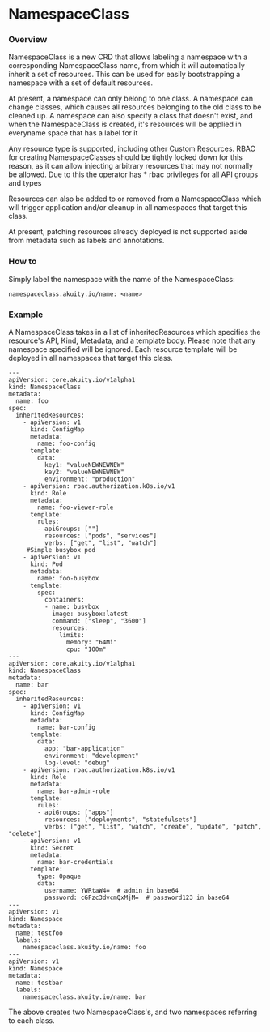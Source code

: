 # NamespaceClass
### Overview
NamespaceClass is a new CRD that allows labeling a namespace with a corresponding NamespaceClass name, from which it will automatically inherit a set of resources.
This can be used for easily bootstrapping a namespace with a set of default resources.

At present, a namespace can only belong to one class. A namespace can change classes, which causes all resources belonging
to the old class to be cleaned up. A namespace can also specify a class that doesn't exist, and when the NamespaceClass
is created, it's resources will be applied in everyname space that has a label for it

Any resource type is supported, including other Custom Resources. RBAC for creating NamespaceClasses should be tightly locked down for this reason, as it can allow injecting arbitrary resources that may not normally be allowed. Due to this the operator has * rbac privileges for all API groups and types

Resources can also be added to or removed from a NamespaceClass which will trigger application and/or cleanup in all namespaces that target this class.

At present, patching resources already deployed is not supported aside from metadata such as labels and annotations. 

### How to

Simply label the namespace with the name of the NamespaceClass:
```
namespaceclass.akuity.io/name: <name>
```

### Example
A NamespaceClass takes in a list of inheritedResources which specifies the resource's API, Kind, Metadata, and a template body. Please note that any namespace specified will be ignored.
Each resource template will be deployed in all namespaces that target this class.

```
---
apiVersion: core.akuity.io/v1alpha1
kind: NamespaceClass
metadata:
  name: foo
spec:
  inheritedResources:
    - apiVersion: v1
      kind: ConfigMap
      metadata:
        name: foo-config
      template:
        data:
          key1: "valueNEWNEWNEW"
          key2: "valueNEWNEWNEW"
          environment: "production"
    - apiVersion: rbac.authorization.k8s.io/v1
      kind: Role
      metadata:
        name: foo-viewer-role
      template:
        rules:
        - apiGroups: [""]
          resources: ["pods", "services"]
          verbs: ["get", "list", "watch"]
     #Simple busybox pod
    - apiVersion: v1
      kind: Pod
      metadata:
        name: foo-busybox
      template:
        spec:
          containers:
          - name: busybox
            image: busybox:latest
            command: ["sleep", "3600"]
            resources:
              limits:
                memory: "64Mi"
                cpu: "100m"
---
apiVersion: core.akuity.io/v1alpha1
kind: NamespaceClass
metadata:
  name: bar
spec:
  inheritedResources:
    - apiVersion: v1
      kind: ConfigMap
      metadata:
        name: bar-config
      template:
        data:
          app: "bar-application"
          environment: "development"
          log-level: "debug"
    - apiVersion: rbac.authorization.k8s.io/v1
      kind: Role
      metadata:
        name: bar-admin-role
      template:
        rules:
        - apiGroups: ["apps"]
          resources: ["deployments", "statefulsets"]
          verbs: ["get", "list", "watch", "create", "update", "patch", "delete"]
    - apiVersion: v1
      kind: Secret
      metadata:
        name: bar-credentials
      template:
        type: Opaque
        data:
          username: YWRtaW4=  # admin in base64
          password: cGFzc3dvcmQxMjM=  # password123 in base64
---
apiVersion: v1
kind: Namespace
metadata:
  name: testfoo
  labels:
    namespaceclass.akuity.io/name: foo
---
apiVersion: v1
kind: Namespace
metadata:
  name: testbar
  labels:
    namespaceclass.akuity.io/name: bar
```

The above creates two NamespaceClass's, and two namespaces referring to each class. 

